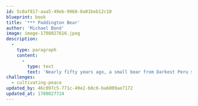 ```yaml
---
id: 5c0af817-aaa5-49eb-9968-8a01beb12c10
blueprint: book
title: '*** Paddington Bear'
author: 'Michael Bond'
image: image-1708027616.jpeg
description:
  -
    type: paragraph
    content:
      -
        type: text
        text: 'Nearly fifty years ago, a small bear from Darkest Peru set out on an adventure of a lifetime. With nothing but a suitcase, several jars of marmalade, and a label around his neck that read, "Please Look After This Bear," he stowed away on a ship headed for faraway England. When the little bear arrived at London''s busy Paddington Station, he was discovered by...'
challenges:
  - cultivating-peace
updated_by: 46c097c5-771c-49e2-b8c6-ba6009ae7172
updated_at: 1708027724
---
```

